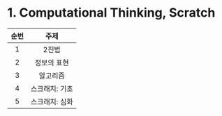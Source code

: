 # 1. Computational Thinking, Scratch

| 순번 |      주제      |
| :--: | :------------: |
|  1   |     2진법      |
|  2   |  정보의 표현   |
|  3   |    알고리즘    |
|  4   | 스크래치: 기초 |
|  5   | 스크래치: 심화 |